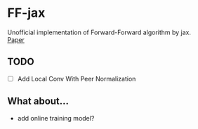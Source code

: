 # FF-jax

Unofficial implementation of Forward-Forward algorithm by jax.  
[Paper](https://arxiv.org/abs/2212.13345)  


## TODO
 - [ ] Add Local Conv With Peer Normalization


## What about...
 - add online training model?